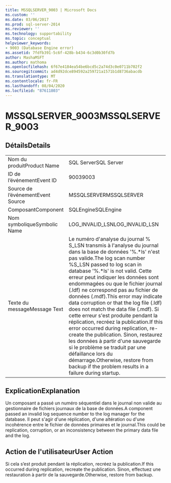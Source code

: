 ```yaml
---
title: MSSQLSERVER_9003 | Microsoft Docs
ms.custom: ''
ms.date: 03/06/2017
ms.prod: sql-server-2014
ms.reviewer: ''
ms.technology: supportability
ms.topic: conceptual
helpviewer_keywords:
- 9003 (Database Engine error)
ms.assetid: 7fdfb391-5c6f-428b-b434-6c3d0b30fd7b
author: MashaMSFT
ms.author: mathoma
ms.openlocfilehash: 6f67e4184ea54be6bcd5c2a74d3c0e0711b702f2
ms.sourcegitcommit: ad4d92dce894592a259721a1571b1d8736abacdb
ms.translationtype: MT
ms.contentlocale: fr-FR
ms.lasthandoff: 08/04/2020
ms.locfileid: "87611803"
---
```

# <a name="mssqlserver_9003"></a><span data-ttu-id="d5c35-102">MSSQLSERVER_9003</span><span class="sxs-lookup"><span data-stu-id="d5c35-102">MSSQLSERVER_9003</span></span>
    
## <a name="details"></a><span data-ttu-id="d5c35-103">Détails</span><span class="sxs-lookup"><span data-stu-id="d5c35-103">Details</span></span>  
  
|||  
|-|-|  
|<span data-ttu-id="d5c35-104">Nom du produit</span><span class="sxs-lookup"><span data-stu-id="d5c35-104">Product Name</span></span>|<span data-ttu-id="d5c35-105">SQL Server</span><span class="sxs-lookup"><span data-stu-id="d5c35-105">SQL Server</span></span>|  
|<span data-ttu-id="d5c35-106">ID de l’événement</span><span class="sxs-lookup"><span data-stu-id="d5c35-106">Event ID</span></span>|<span data-ttu-id="d5c35-107">9003</span><span class="sxs-lookup"><span data-stu-id="d5c35-107">9003</span></span>|  
|<span data-ttu-id="d5c35-108">Source de l’événement</span><span class="sxs-lookup"><span data-stu-id="d5c35-108">Event Source</span></span>|<span data-ttu-id="d5c35-109">MSSQLSERVER</span><span class="sxs-lookup"><span data-stu-id="d5c35-109">MSSQLSERVER</span></span>|  
|<span data-ttu-id="d5c35-110">Composant</span><span class="sxs-lookup"><span data-stu-id="d5c35-110">Component</span></span>|<span data-ttu-id="d5c35-111">SQLEngine</span><span class="sxs-lookup"><span data-stu-id="d5c35-111">SQLEngine</span></span>|  
|<span data-ttu-id="d5c35-112">Nom symbolique</span><span class="sxs-lookup"><span data-stu-id="d5c35-112">Symbolic Name</span></span>|<span data-ttu-id="d5c35-113">LOG_INVALID_LSN</span><span class="sxs-lookup"><span data-stu-id="d5c35-113">LOG_INVALID_LSN</span></span>|  
|<span data-ttu-id="d5c35-114">Texte du message</span><span class="sxs-lookup"><span data-stu-id="d5c35-114">Message Text</span></span>|<span data-ttu-id="d5c35-115">Le numéro d'analyse du journal % S_LSN transmis à l'analyse du journal dans la base de données '%.\*ls' n'est pas valide.</span><span class="sxs-lookup"><span data-stu-id="d5c35-115">The log scan number %S_LSN passed to log scan in database '%.\*ls' is not valid.</span></span> <span data-ttu-id="d5c35-116">Cette erreur peut indiquer les données sont endommagées ou que le fichier journal (.ldf) ne correspond pas au fichier de données (.mdf).</span><span class="sxs-lookup"><span data-stu-id="d5c35-116">This error may indicate data corruption or that the log file (.ldf) does not match the data file (.mdf).</span></span> <span data-ttu-id="d5c35-117">Si cette erreur s'est produite pendant la réplication, recréez la publication.</span><span class="sxs-lookup"><span data-stu-id="d5c35-117">If this error occurred during replication, re-create the publication.</span></span> <span data-ttu-id="d5c35-118">Sinon, restaurez les données à partir d'une sauvegarde si le problème se traduit par une défaillance lors du démarrage.</span><span class="sxs-lookup"><span data-stu-id="d5c35-118">Otherwise, restore from backup if the problem results in a failure during startup.</span></span>|  
  
## <a name="explanation"></a><span data-ttu-id="d5c35-119">Explication</span><span class="sxs-lookup"><span data-stu-id="d5c35-119">Explanation</span></span>  
 <span data-ttu-id="d5c35-120">Un composant a passé un numéro séquentiel dans le journal non valide au gestionnaire de fichiers journaux de la base de données.</span><span class="sxs-lookup"><span data-stu-id="d5c35-120">A component passed an invalid log sequence number to the log manager for the database.</span></span> <span data-ttu-id="d5c35-121">Il peut s'agir d'une réplication, d'une altération ou d'une incohérence entre le fichier de données primaires et le journal.</span><span class="sxs-lookup"><span data-stu-id="d5c35-121">This could be replication, corruption, or an inconsistency between the primary data file and the log.</span></span>  
  
## <a name="user-action"></a><span data-ttu-id="d5c35-122">Action de l'utilisateur</span><span class="sxs-lookup"><span data-stu-id="d5c35-122">User Action</span></span>  
 <span data-ttu-id="d5c35-123">Si cela s’est produit pendant la réplication, recréez la publication.</span><span class="sxs-lookup"><span data-stu-id="d5c35-123">If this occurred during replication, recreate the publication.</span></span> <span data-ttu-id="d5c35-124">Sinon, effectuez une restauration à partir de la sauvegarde.</span><span class="sxs-lookup"><span data-stu-id="d5c35-124">Otherwise, restore from backup.</span></span>  
  
  
